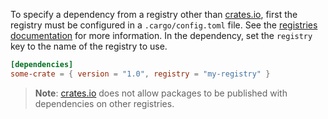 To specify a dependency from a registry other than [crates.io](https://crates.io), first the
registry must be configured in a `.cargo/config.toml` file. See the [registries
documentation](https://doc.rust-lang.org/cargo/reference/registries.html) for more information. In the dependency, set the `registry` key
to the name of the registry to use.

```toml
[dependencies]
some-crate = { version = "1.0", registry = "my-registry" }
```

> **Note**: [crates.io](https://crates.io) does not allow packages to be published with
> dependencies on other registries.
